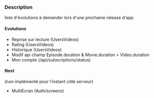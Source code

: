 ### Description

liste d'évolutions à demander lors d'une prochaine release d'app

#### Evolutions

* Reprise sur lecture (UsersVideos)
* Rating (UsersVideos)
* Historique (UsersVideos)
* Modif api champ Episode.duration & Movie.duration > Video.duration
* Mon compte (/api/subscriptions/status)

#### Next

(non implémenté pour l'instant côté serveur)

* MultiEcran (Auth/screens)
